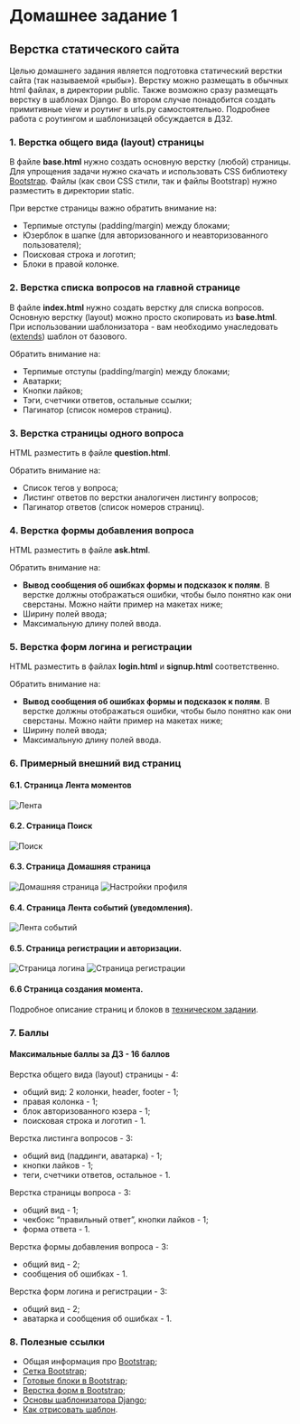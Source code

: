 # Домашнее задание 1

## Верстка статического сайта
Целью домашнего задания является подготовка статический верстки сайта (так называемой «рыбы»). Верстку можно размещать в обычных html файлах, в директории public. Также возможно сразу размещать верстку в шаблонах Django. Во втором случае понадобится создать примитивные view и роутинг в urls.py самостоятельно. Подробнее работа с роутингом и шаблонизацей обсуждается в ДЗ2.

### 1. Верстка общего вида (layout) страницы
В файле **base.html** нужно создать основную верстку (любой) страницы. Для упрощения задачи нужно скачать и использовать CSS библиотеку [Bootstrap](https://getbootstrap.com/docs/5.2/getting-started/introduction/). Файлы (как свои CSS стили, так и файлы Bootstrap) нужно разместить в директории static.

При верстке страницы важно обратить внимание на:

- Терпимые отступы (padding/margin) между блоками;
- Юзерблок в шапке (для авторизованного и неавторизованного пользователя);
- Поисковая строка и логотип;
- Блоки в правой колонке.

### 2. Верстка списка вопросов на главной странице
В файле **index.html** нужно создать верстку для списка вопросов. Основную верстку (layout) можно просто скопировать из **base.html**. При использовании шаблонизатора - вам необходимо унаследовать ([extends](https://docs.djangoproject.com/en/4.1/ref/templates/builtins/#std:templatetag-extends)) шаблон от базового.

Обратить внимание на:

- Терпимые отступы (padding/margin) между блоками;
- Аватарки;
- Кнопки лайков;
- Тэги, счетчики ответов, остальные ссылки;
- Пагинатор (список номеров страниц).

### 3. Верстка страницы одного вопроса
HTML разместить в файле **question.html**.

Обратить внимание на:

- Список тегов у вопроса;
- Листинг ответов по верстки аналогичен листингу вопросов;
- Пагинатор ответов (список номеров страниц).

### 4. Верстка формы добавления вопроса
HTML разместить в файле **ask.html**.

Обратить внимание на:

- **Вывод сообщения об ошибках формы и подсказок к полям**. В верстке должны отображаться ошибки, чтобы было понятно как они сверстаны. Можно найти пример на макетах ниже;
- Ширину полей ввода;
- Максимальную длину полей ввода.

### 5. Верстка форм логина и регистрации
HTML разместить в файлах **login.html** и **signup.html** соответственно.

Обратить внимание на:

- **Вывод сообщения об ошибках формы и подсказок к полям**. В верстке должны отображаться ошибки, чтобы было понятно как они сверстаны. Можно найти пример на макетах ниже;
- Ширину полей ввода;
- Максимальную длину полей ввода.

### 6. Примерный внешний вид страниц

#### 6.1. Страница Лента моментов

  ![Лента](../img/lenta.png)

#### 6.2. Страница Поиск

  ![Поиск](../img/search.png)

#### 6.3. Страница Домашняя страница

  ![Домашняя страница](../img/profile.png)
  ![Настройки профиля](../img/profile_menu.png)

#### 6.4. Страница Лента событий (уведомления).

  ![Лента событий](../img/notification.png)

#### 6.5. Страница регистрации и авторизации.

  ![Страница логина](../img/login.png)
  ![Страница регистрации](../img/register.png)

#### 6.6 Страница создания момента.

Подробное описание страниц и блоков в [техническом задании](technical_details.pdf).

### 7. Баллы

#### Максимальные баллы за ДЗ - 16 баллов

Верстка общего вида (layout) страницы - 4:

- общий вид: 2 колонки, header, footer - 1;
- правая колонка - 1;
- блок авторизованного юзера - 1;
- поисковая строка и логотип - 1.

Верстка листинга вопросов - 3:

- общий вид (паддинги, аватарка) - 1;
- кнопки лайков - 1;
- теги, счетчики ответов, остальное - 1.

Верстка страницы вопроса - 3:

- общий вид - 1;
- чекбокс “правильный ответ”, кнопки лайков - 1;
- форма ответа - 1.

Верстка формы добавления вопроса - 3:

- общий вид - 2;
- сообщения об ошибках - 1.

Верстка форм логина и регистрации - 3:

- общий вид - 2;
- аватарка и сообщения об ошибках - 1.

### 8. Полезные ссылки
- Общая информация про [Bootstrap](https://getbootstrap.com/docs/5.2/getting-started/introduction/);
- [Сетка Bootstrap](https://getbootstrap.com/docs/5.2/layout/grid/);
- [Готовые блоки в Bootstrap](https://getbootstrap.com/docs/5.2/components/);
- [Верстка форм в Bootstrap](https://getbootstrap.com/docs/5.2/forms/overview/);
- [Основы шаблонизатора Django](https://docs.djangoproject.com/en/4.1/ref/templates/language/);
- [Как отрисовать шаблон](https://docs.djangoproject.com/en/4.1/topics/http/shortcuts/#render).
